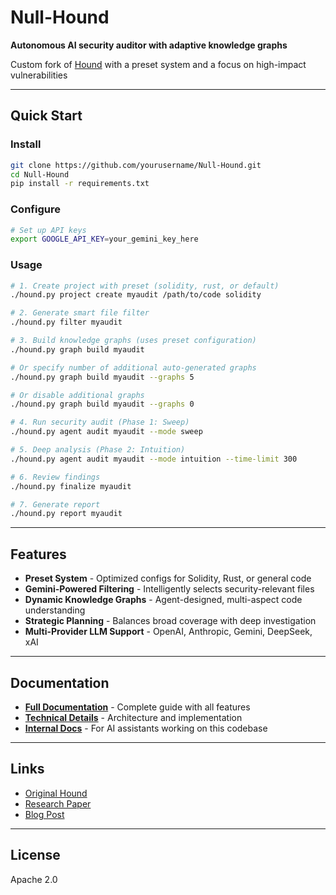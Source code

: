 # Null-Hound

**Autonomous AI security auditor with adaptive knowledge graphs**

Custom fork of [Hound](https://github.com/muellerberndt/hound) with a preset system and a focus on high-impact vulnerabilities

---

## Quick Start

### Install

```bash
git clone https://github.com/yourusername/Null-Hound.git
cd Null-Hound
pip install -r requirements.txt
```

### Configure

```bash
# Set up API keys
export GOOGLE_API_KEY=your_gemini_key_here
```

### Usage

```bash
# 1. Create project with preset (solidity, rust, or default)
./hound.py project create myaudit /path/to/code solidity

# 2. Generate smart file filter
./hound.py filter myaudit

# 3. Build knowledge graphs (uses preset configuration)
./hound.py graph build myaudit

# Or specify number of additional auto-generated graphs
./hound.py graph build myaudit --graphs 5

# Or disable additional graphs
./hound.py graph build myaudit --graphs 0

# 4. Run security audit (Phase 1: Sweep)
./hound.py agent audit myaudit --mode sweep

# 5. Deep analysis (Phase 2: Intuition)
./hound.py agent audit myaudit --mode intuition --time-limit 300

# 6. Review findings
./hound.py finalize myaudit

# 7. Generate report
./hound.py report myaudit
```

---

## Features

- **Preset System** - Optimized configs for Solidity, Rust, or general code
- **Gemini-Powered Filtering** - Intelligently selects security-relevant files
- **Dynamic Knowledge Graphs** - Agent-designed, multi-aspect code understanding
- **Strategic Planning** - Balances broad coverage with deep investigation
- **Multi-Provider LLM Support** - OpenAI, Anthropic, Gemini, DeepSeek, xAI

---

## Documentation

- **[Full Documentation](docs/FULL_DOCUMENTATION.md)** - Complete guide with all features
- **[Technical Details](docs/tech.md)** - Architecture and implementation
- **[Internal Docs](CLAUDE.md)** - For AI assistants working on this codebase

---

## Links

- [Original Hound](https://github.com/muellerberndt/hound)
- [Research Paper](https://zenodo.org/records/17221190)
- [Blog Post](https://muellerberndt.medium.com/unleashing-the-hound-how-ai-agents-find-deep-logic-bugs-in-any-codebase-64c2110e3a6f)

---

## License

Apache 2.0